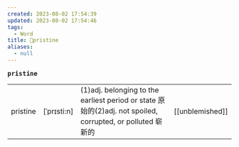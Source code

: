 ```yaml
---
created: 2023-08-02 17:54:39
updated: 2023-08-02 17:54:46
tags:
  - Word
title: 📖pristine
aliases:
  - null
---
```


<pre><strong>pristine</strong></pre>
|   |   |   |   |
|---|---|---|---|
|pristine|[ˈprɪsti:n]|(1)adj. belonging to the earliest period or state 原始的(2)adj. not spoiled, corrupted, or polluted 崭新的|[[unblemished]]|